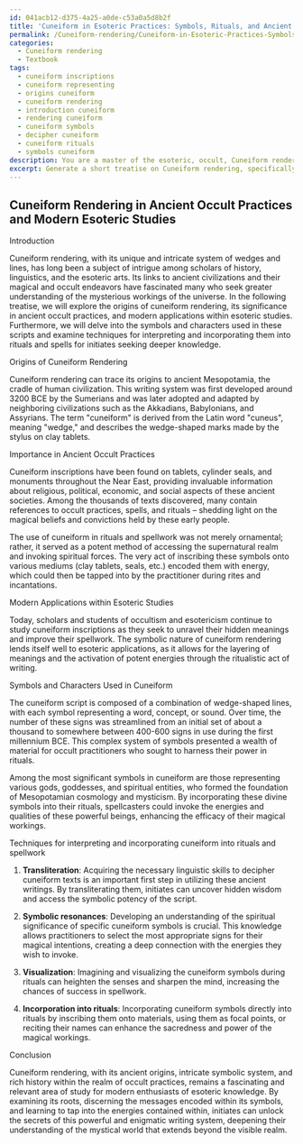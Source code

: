 ```yaml
---
id: 041acb12-d375-4a25-a0de-c53a0a5d8b2f
title: 'Cuneiform in Esoteric Practices: Symbols, Rituals, and Ancient Wisdom'
permalink: /Cuneiform-rendering/Cuneiform-in-Esoteric-Practices-Symbols-Rituals-and-Ancient-Wisdom/
categories:
  - Cuneiform rendering
  - Textbook
tags:
  - cuneiform inscriptions
  - cuneiform representing
  - origins cuneiform
  - cuneiform rendering
  - introduction cuneiform
  - rendering cuneiform
  - cuneiform symbols
  - decipher cuneiform
  - cuneiform rituals
  - symbols cuneiform
description: You are a master of the esoteric, occult, Cuneiform rendering and education, you have written many textbooks on the subject in ways that provide students with rich and deep understanding of the subject. You are being asked to write textbook-like sections on a topic and you do it with full context, explainability, and reliability in accuracy to the true facts of the topic at hand, in a textbook style that a student would easily be able to learn from, in a rich, engaging, and contextual way. Always include relevant context (such as formulas and history), related concepts, and in a way that someone can gain deep insights from.
excerpt: Generate a short treatise on Cuneiform rendering, specifically focusing on its origins, importance in ancient occult practices, and modern applications within esoteric studies. Discuss the symbols and characters used, as well as techniques for interpreting and incorporating them into rituals and spellwork for initiates seeking deeper understanding in the occult and esoteric systems.
---
```


## Cuneiform Rendering in Ancient Occult Practices and Modern Esoteric Studies

Introduction

Cuneiform rendering, with its unique and intricate system of wedges and lines, has long been a subject of intrigue among scholars of history, linguistics, and the esoteric arts. Its links to ancient civilizations and their magical and occult endeavors have fascinated many who seek greater understanding of the mysterious workings of the universe. In the following treatise, we will explore the origins of cuneiform rendering, its significance in ancient occult practices, and modern applications within esoteric studies. Furthermore, we will delve into the symbols and characters used in these scripts and examine techniques for interpreting and incorporating them into rituals and spells for initiates seeking deeper knowledge.

Origins of Cuneiform Rendering

Cuneiform rendering can trace its origins to ancient Mesopotamia, the cradle of human civilization. This writing system was first developed around 3200 BCE by the Sumerians and was later adopted and adapted by neighboring civilizations such as the Akkadians, Babylonians, and Assyrians. The term "cuneiform" is derived from the Latin word "cuneus", meaning "wedge," and describes the wedge-shaped marks made by the stylus on clay tablets.

Importance in Ancient Occult Practices

Cuneiform inscriptions have been found on tablets, cylinder seals, and monuments throughout the Near East, providing invaluable information about religious, political, economic, and social aspects of these ancient societies. Among the thousands of texts discovered, many contain references to occult practices, spells, and rituals – shedding light on the magical beliefs and convictions held by these early people.

The use of cuneiform in rituals and spellwork was not merely ornamental; rather, it served as a potent method of accessing the supernatural realm and invoking spiritual forces. The very act of inscribing these symbols onto various mediums (clay tablets, seals, etc.) encoded them with energy, which could then be tapped into by the practitioner during rites and incantations.

Modern Applications within Esoteric Studies

Today, scholars and students of occultism and esotericism continue to study cuneiform inscriptions as they seek to unravel their hidden meanings and improve their spellwork. The symbolic nature of cuneiform rendering lends itself well to esoteric applications, as it allows for the layering of meanings and the activation of potent energies through the ritualistic act of writing.

Symbols and Characters Used in Cuneiform

The cuneiform script is composed of a combination of wedge-shaped lines, with each symbol representing a word, concept, or sound. Over time, the number of these signs was streamlined from an initial set of about a thousand to somewhere between 400-600 signs in use during the first millennium BCE. This complex system of symbols presented a wealth of material for occult practitioners who sought to harness their power in rituals.

Among the most significant symbols in cuneiform are those representing various gods, goddesses, and spiritual entities, who formed the foundation of Mesopotamian cosmology and mysticism. By incorporating these divine symbols into their rituals, spellcasters could invoke the energies and qualities of these powerful beings, enhancing the efficacy of their magical workings.

Techniques for interpreting and incorporating cuneiform into rituals and spellwork

1. **Transliteration**: Acquiring the necessary linguistic skills to decipher cuneiform texts is an important first step in utilizing these ancient writings. By transliterating them, initiates can uncover hidden wisdom and access the symbolic potency of the script.

2. **Symbolic resonances**: Developing an understanding of the spiritual significance of specific cuneiform symbols is crucial. This knowledge allows practitioners to select the most appropriate signs for their magical intentions, creating a deep connection with the energies they wish to invoke.

3. **Visualization**: Imagining and visualizing the cuneiform symbols during rituals can heighten the senses and sharpen the mind, increasing the chances of success in spellwork.

4. **Incorporation into rituals**: Incorporating cuneiform symbols directly into rituals by inscribing them onto materials, using them as focal points, or reciting their names can enhance the sacredness and power of the magical workings.

Conclusion

Cuneiform rendering, with its ancient origins, intricate symbolic system, and rich history within the realm of occult practices, remains a fascinating and relevant area of study for modern enthusiasts of esoteric knowledge. By examining its roots, discerning the messages encoded within its symbols, and learning to tap into the energies contained within, initiates can unlock the secrets of this powerful and enigmatic writing system, deepening their understanding of the mystical world that extends beyond the visible realm.
